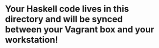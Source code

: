 # Your Haskell code lives in this directory and will be synced between your Vagrant box and your workstation!
